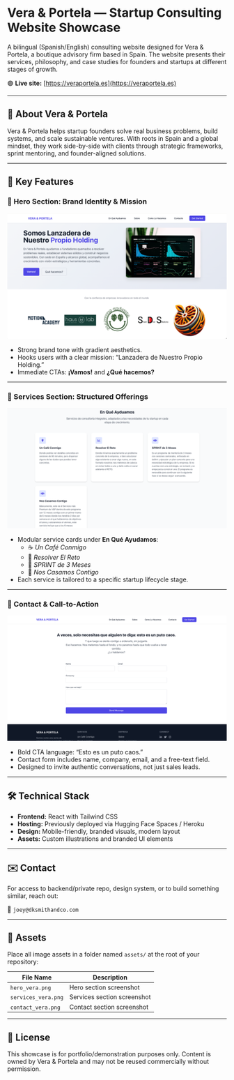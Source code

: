 # Vera & Portela — Startup Consulting Website Showcase

A bilingual (Spanish/English) consulting website designed for Vera & Portela, a boutique advisory firm based in Spain. The website presents their services, philosophy, and case studies for founders and startups at different stages of growth.

🟣 **Live site:** [https://veraportela.es](https://veraportela.es)

---

## 🚀 About Vera & Portela

Vera & Portela helps startup founders solve real business problems, build systems, and scale sustainable ventures. With roots in Spain and a global mindset, they work side-by-side with clients through strategic frameworks, sprint mentoring, and founder-aligned solutions.

---

## 🧩 Key Features

### 🔹 Hero Section: Brand Identity & Mission

![Hero Section](assets/hero_vera.png)

- Strong brand tone with gradient aesthetics.
- Hooks users with a clear mission: “Lanzadera de Nuestro Propio Holding.”
- Immediate CTAs: **¡Vamos!** and **¿Qué hacemos?**

---

### 🔹 Services Section: Structured Offerings

![Services Overview](assets/services_vera.png)

- Modular service cards under **En Qué Ayudamos**:
  - ☕ _Un Café Conmigo_
  - 🧠 _Resolver El Reto_
  - 📆 _SPRINT de 3 Meses_
  - 💍 _Nos Casamos Contigo_
- Each service is tailored to a specific startup lifecycle stage.

---

### 🔹 Contact & Call-to-Action

![Contact Form](assets/contact_vera.png)

- Bold CTA language: “Esto es un puto caos.”
- Contact form includes name, company, email, and a free-text field.
- Designed to invite authentic conversations, not just sales leads.

---

## 🛠️ Technical Stack

- **Frontend:** React with Tailwind CSS
- **Hosting:** Previously deployed via Hugging Face Spaces / Heroku
- **Design:** Mobile-friendly, branded visuals, modern layout
- **Assets:** Custom illustrations and branded UI elements

---

## ✉️ Contact

For access to backend/private repo, design system, or to build something similar, reach out:

📧 `joey@dksmithandco.com`

---

## 📁 Assets

Place all image assets in a folder named `assets/` at the root of your repository:

| File Name            | Description                        |
|----------------------|------------------------------------|
| `hero_vera.png`      | Hero section screenshot            |
| `services_vera.png`  | Services section screenshot        |
| `contact_vera.png`   | Contact section screenshot         |

---

## 🧭 License

This showcase is for portfolio/demonstration purposes only. Content is owned by Vera & Portela and may not be reused commercially without permission.

